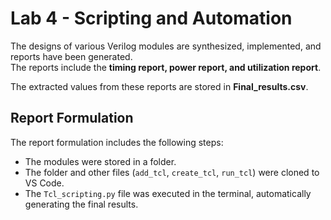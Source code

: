 # Lab 4 - Scripting and Automation  

The designs of various Verilog modules are synthesized, implemented, and reports have been generated.  
The reports include the **timing report, power report, and utilization report**.  

The extracted values from these reports are stored in **Final_results.csv**.  

## Report Formulation  

The report formulation includes the following steps:  

- The modules were stored in a folder.  
- The folder and other files (`add_tcl`, `create_tcl`, `run_tcl`) were cloned to VS Code.  
- The `Tcl_scripting.py` file was executed in the terminal, automatically generating the final results.  



